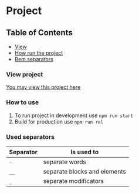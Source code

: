 # Project

## Table of Contents
* [View](#view-project)
* [How run the project](#how-to-use)
* [Bem separators](#used-separators)

### View project
[You may view this project here](https://vadimputsickreact.github.io/#/)

### How to use

1. To run project in development use ```npm run start```
1. Build for production use ```npm run rel```

### Used separators

| Separator     | Is used to                    |
| ------------- | ----------------------------- |
| `-`           | separate words                |
| `__`          | separate blocks and elements  |
| `_`          | separate modificators         |

